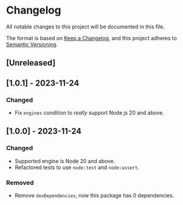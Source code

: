 # Changelog

All notable changes to this project will be documented in this file.

The format is based on [Keep a Changelog](https://keepachangelog.com/en/1.0.0/),
and this project adheres to [Semantic Versioning](https://semver.org/spec/v2.0.0.html).

## [Unreleased]

## [1.0.1] - 2023-11-24

### Changed
- Fix `engines` condition to _really_ support Node.js 20 and above.

## [1.0.0] - 2023-11-24

### Changed

- Supported engine is Node 20 and above.
- Refactored tests to use `node:test` and `node:assert`.

### Removed

- Remove `devDependencies`, now this package has 0 dependencies.